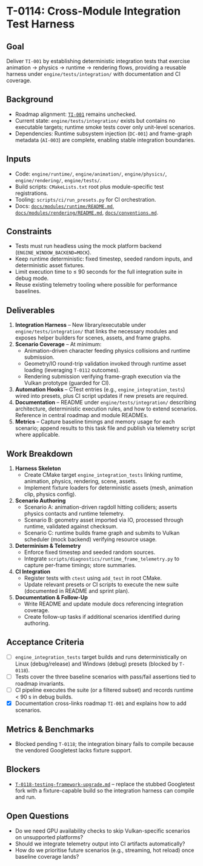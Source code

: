 # T-0114: Cross-Module Integration Test Harness

## Goal
Deliver `TI-001` by establishing deterministic integration tests that exercise animation → physics → runtime → rendering flows,
providing a reusable harness under `engine/tests/integration/` with documentation and CI coverage.

## Background
- Roadmap alignment: [`TI-001`](../ROADMAP.md#ti-001-integration-suites) remains unchecked.
- Current state: `engine/tests/integration/` exists but contains no executable targets; runtime smoke tests cover only unit-level
  scenarios.
- Dependencies: Runtime subsystem injection (`DC-001`) and frame-graph metadata (`AI-003`) are complete, enabling stable
  integration boundaries.

## Inputs
- Code: `engine/runtime/`, `engine/animation/`, `engine/physics/`, `engine/rendering/`, `engine/tests/`.
- Build scripts: `CMakeLists.txt` root plus module-specific test registrations.
- Tooling: `scripts/ci/run_presets.py` for CI orchestration.
- Docs: [`docs/modules/runtime/README.md`](../modules/runtime/README.md),
  [`docs/modules/rendering/README.md`](../modules/rendering/README.md), [`docs/conventions.md`](../conventions.md).

## Constraints
- Tests must run headless using the mock platform backend (`ENGINE_WINDOW_BACKEND=MOCK`).
- Keep runtime deterministic: fixed timestep, seeded random inputs, and deterministic asset fixtures.
- Limit execution time to ≤ 90 seconds for the full integration suite in debug mode.
- Reuse existing telemetry tooling where possible for performance baselines.

## Deliverables
1. **Integration Harness** – New library/executable under `engine/tests/integration/` that links the necessary modules and exposes
   helper builders for scenes, assets, and frame graphs.
2. **Scenario Coverage** – At minimum:
   - Animation-driven character feeding physics collisions and runtime submission.
   - Geometry/IO round-trip validation invoked through runtime asset loading (leveraging `T-0112` outcomes).
   - Rendering submission verifying frame-graph execution via the Vulkan prototype (guarded for CI).
3. **Automation Hooks** – CTest entries (e.g., `engine_integration_tests`) wired into presets, plus CI script updates if new
   presets are required.
4. **Documentation** – README under `engine/tests/integration/` describing architecture, deterministic execution rules, and how to
   extend scenarios. Reference in central roadmap and module READMEs.
5. **Metrics** – Capture baseline timings and memory usage for each scenario; append results to this task file and publish via
   telemetry script where applicable.

## Work Breakdown
1. **Harness Skeleton**
   - Create CMake target `engine_integration_tests` linking runtime, animation, physics, rendering, scene, assets.
   - Implement fixture loaders for deterministic assets (mesh, animation clip, physics config).
2. **Scenario Authoring**
   - Scenario A: animation-driven ragdoll hitting colliders; asserts physics contacts and runtime telemetry.
   - Scenario B: geometry asset imported via IO, processed through runtime, validated against checksum.
   - Scenario C: runtime builds frame graph and submits to Vulkan scheduler (mock backend) verifying resource usage.
3. **Determinism & Telemetry**
   - Enforce fixed timestep and seeded random sources.
   - Integrate `scripts/diagnostics/runtime_frame_telemetry.py` to capture per-frame timings; store summaries.
4. **CI Integration**
   - Register tests with `ctest` using `add_test` in root CMake.
   - Update relevant presets or CI scripts to execute the new suite (documented in README and sprint plan).
5. **Documentation & Follow-Up**
   - Write README and update module docs referencing integration coverage.
   - Create follow-up tasks if additional scenarios identified during authoring.

## Acceptance Criteria
- [ ] `engine_integration_tests` target builds and runs deterministically on Linux (debug/release) and Windows (debug) presets (blocked by `T-0118`).
- [ ] Tests cover the three baseline scenarios with pass/fail assertions tied to roadmap invariants.
- [ ] CI pipeline executes the suite (or a filtered subset) and records runtime < 90 s in debug builds.
- [x] Documentation cross-links roadmap `TI-001` and explains how to add scenarios.

## Metrics & Benchmarks
- Blocked pending `T-0118`; the integration binary fails to compile because the
  vendored Googletest lacks fixture support.

## Blockers
- [`T-0118-testing-framework-upgrade.md`](T-0118-testing-framework-upgrade.md)
  – replace the stubbed Googletest fork with a fixture-capable build so the
  integration harness can compile and run.

## Open Questions
- Do we need GPU availability checks to skip Vulkan-specific scenarios on unsupported platforms?
- Should we integrate telemetry output into CI artifacts automatically?
- How do we prioritise future scenarios (e.g., streaming, hot reload) once baseline coverage lands?
